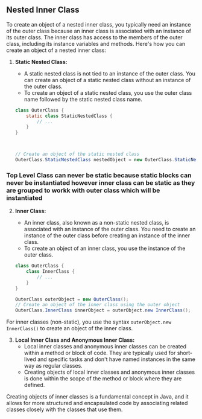 
## Nested Inner Class

To create an object of a nested inner class, you typically need an instance of the outer class because an inner class is associated with an instance of its outer class. The inner class has access to the members of the outer class, including its instance variables and methods. Here's how you can create an object of a nested inner class:

1. **Static Nested Class:**
   - A static nested class is not tied to an instance of the outer class. You can create an object of a static nested class without an instance of the outer class.
   - To create an object of a static nested class, you use the outer class name followed by the static nested class name.

   ```java
   class OuterClass {
       static class StaticNestedClass {
           // ...
       }
   }

   

   // Create an object of the static nested class
   OuterClass.StaticNestedClass nestedObject = new OuterClass.StaticNestedClass();
   ```

### Top Level Class can never be static because static blocks can never be instantiated however inner class can be static as they are grouped to workk with outer class which will be instantiated


2. **Inner Class:**
   - An inner class, also known as a non-static nested class, is associated with an instance of the outer class. You need to create an instance of the outer class before creating an instance of the inner class.
   - To create an object of an inner class, you use the instance of the outer class.

   ```java
   class OuterClass {
       class InnerClass {
           // ...
       }
   }

   OuterClass outerObject = new OuterClass();
   // Create an object of the inner class using the outer object
   OuterClass.InnerClass innerObject = outerObject.new InnerClass();
   ```

For inner classes (non-static), you use the syntax `outerObject.new InnerClass()` to create an object of the inner class.

3. **Local Inner Class and Anonymous Inner Class:**
   - Local inner classes and anonymous inner classes can be created within a method or block of code. They are typically used for short-lived and specific tasks and don't have named instances in the same way as regular classes.
   - Creating objects of local inner classes and anonymous inner classes is done within the scope of the method or block where they are defined.

Creating objects of inner classes is a fundamental concept in Java, and it allows for more structured and encapsulated code by associating related classes closely with the classes that use them.